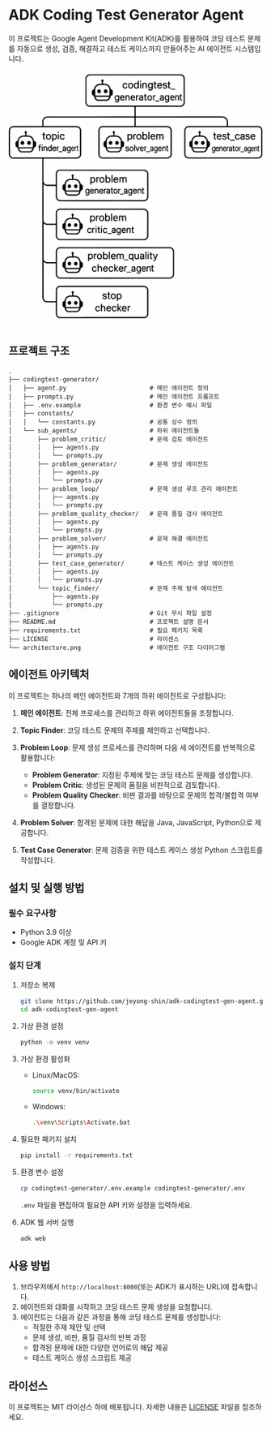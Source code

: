 # ADK Coding Test Generator Agent

이 프로젝트는 Google Agent Development Kit(ADK)를 활용하여 코딩 테스트 문제를 자동으로 생성, 검증, 해결하고 테스트 케이스까지 만들어주는 AI 에이전트 시스템입니다.

![아키텍처 다이어그램](https://raw.githubusercontent.com/jeyong-shin/adk-codingtest-gen-agent/main/architecture.png)

## 프로젝트 구조

```
.
├── codingtest-generator/
│   ├── agent.py                       # 메인 에이전트 정의
│   ├── prompts.py                     # 메인 에이전트 프롬프트
│   ├── .env.example                   # 환경 변수 예시 파일
│   ├── constants/
│   │   └── constants.py               # 공통 상수 정의
│   └── sub_agents/                    # 하위 에이전트들
│       ├── problem_critic/            # 문제 검토 에이전트
│       │   ├── agents.py
│       │   └── prompts.py
│       ├── problem_generator/         # 문제 생성 에이전트
│       │   ├── agents.py
│       │   └── prompts.py
│       ├── problem_loop/              # 문제 생성 루프 관리 에이전트
│       │   ├── agents.py
│       │   └── prompts.py
│       ├── problem_quality_checker/   # 문제 품질 검사 에이전트
│       │   ├── agents.py
│       │   └── prompts.py
│       ├── problem_solver/            # 문제 해결 에이전트
│       │   ├── agents.py
│       │   └── prompts.py
│       ├── test_case_generator/       # 테스트 케이스 생성 에이전트
│       │   ├── agents.py
│       │   └── prompts.py
│       └── topic_finder/              # 문제 주제 탐색 에이전트
│           ├── agents.py
│           └── prompts.py
├── .gitignore                         # Git 무시 파일 설정
├── README.md                          # 프로젝트 설명 문서
├── requirements.txt                   # 필요 패키지 목록
├── LICENSE                            # 라이센스
└── architecture.png                   # 에이전트 구조 다이어그램
```

## 에이전트 아키텍처

이 프로젝트는 하나의 메인 에이전트와 7개의 하위 에이전트로 구성됩니다:

1. **메인 에이전트**: 전체 프로세스를 관리하고 하위 에이전트들을 조정합니다.

2. **Topic Finder**: 코딩 테스트 문제의 주제를 제안하고 선택합니다.

3. **Problem Loop**: 문제 생성 프로세스를 관리하며 다음 세 에이전트를 반복적으로 활용합니다:
   - **Problem Generator**: 지정된 주제에 맞는 코딩 테스트 문제를 생성합니다.
   - **Problem Critic**: 생성된 문제의 품질을 비판적으로 검토합니다.
   - **Problem Quality Checker**: 비판 결과를 바탕으로 문제의 합격/불합격 여부를 결정합니다.

4. **Problem Solver**: 합격된 문제에 대한 해답을 Java, JavaScript, Python으로 제공합니다.

5. **Test Case Generator**: 문제 검증을 위한 테스트 케이스 생성 Python 스크립트를 작성합니다.

## 설치 및 실행 방법

### 필수 요구사항
- Python 3.9 이상
- Google ADK 계정 및 API 키

### 설치 단계

1. 저장소 복제
   ```bash
   git clone https://github.com/jeyong-shin/adk-codingtest-gen-agent.git
   cd adk-codingtest-gen-agent
   ```

2. 가상 환경 설정
   ```bash
   python -m venv venv
   ```

3. 가상 환경 활성화
   - Linux/MacOS:
     ```bash
     source venv/bin/activate
     ```
   - Windows:
     ```bash
     .\venv\Scripts\Activate.bat
     ```

4. 필요한 패키지 설치
   ```bash
   pip install -r requirements.txt
   ```

5. 환경 변수 설정
   ```bash
   cp codingtest-generator/.env.example codingtest-generator/.env
   ```
   `.env` 파일을 편집하여 필요한 API 키와 설정을 입력하세요.

6. ADK 웹 서버 실행
   ```bash
   adk web
   ```

## 사용 방법

1. 브라우저에서 `http://localhost:8000`(또는 ADK가 표시하는 URL)에 접속합니다.
2. 에이전트와 대화를 시작하고 코딩 테스트 문제 생성을 요청합니다.
3. 에이전트는 다음과 같은 과정을 통해 코딩 테스트 문제를 생성합니다:
   - 적절한 주제 제안 및 선택
   - 문제 생성, 비판, 품질 검사의 반복 과정
   - 합격된 문제에 대한 다양한 언어로의 해답 제공
   - 테스트 케이스 생성 스크립트 제공

## 라이선스

이 프로젝트는 MIT 라이선스 하에 배포됩니다. 자세한 내용은 [LICENSE](LICENSE) 파일을 참조하세요.
